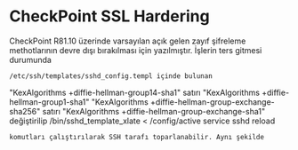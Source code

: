 # CheckPoint SSL Hardering
CheckPoint R81.10 üzerinde varsayılan açık gelen zayıf şifreleme methotlarının devre dışı bırakılması için yazılmıştır. İşlerin ters gitmesi durumunda 


```
/etc/ssh/templates/sshd_config.templ içinde bulunan 

```
"KexAlgorithms +diffie-hellman-group14-sha1" satırı "KexAlgorithms +diffie-hellman-group1-sha1" 
"KexAlgorithms +diffie-hellman-group-exchange-sha256" satırı "KexAlgorithms +diffie-hellman-group-exchange-sha1" değiştirilip 
/bin/sshd_template_xlate < /config/active
service sshd reload 
```
komutları çalıştırılarak SSH tarafı toparlanabilir. Aynı şekilde 
